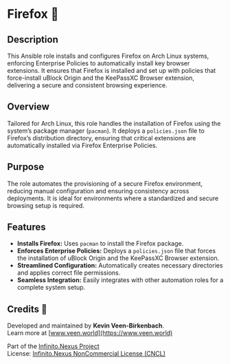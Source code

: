 # Firefox 🦊

## Description

This Ansible role installs and configures Firefox on Arch Linux systems, enforcing Enterprise Policies to automatically install key browser extensions. It ensures that Firefox is installed and set up with policies that force-install uBlock Origin and the KeePassXC Browser extension, delivering a secure and consistent browsing experience.

## Overview

Tailored for Arch Linux, this role handles the installation of Firefox using the system’s package manager (`pacman`). It deploys a `policies.json` file to Firefox’s distribution directory, ensuring that critical extensions are automatically installed via Firefox Enterprise Policies.

## Purpose

The role automates the provisioning of a secure Firefox environment, reducing manual configuration and ensuring consistency across deployments. It is ideal for environments where a standardized and secure browsing setup is required.

## Features

- **Installs Firefox:** Uses `pacman` to install the Firefox package.
- **Enforces Enterprise Policies:** Deploys a `policies.json` file that forces the installation of uBlock Origin and the KeePassXC Browser extension.
- **Streamlined Configuration:** Automatically creates necessary directories and applies correct file permissions.
- **Seamless Integration:** Easily integrates with other automation roles for a complete system setup.

## Credits 📝

Developed and maintained by **Kevin Veen-Birkenbach**.  
Learn more at [www.veen.world](https://www.veen.world)

Part of the [Infinito.Nexus Project](https://github.com/kevinveenbirkenbach/infinito-nexus)  
License: [Infinito.Nexus NonCommercial License (CNCL)](https://s.veen.world/cncl)
